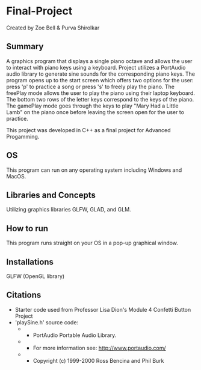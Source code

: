 # Final-Project 
Created by Zoe Bell & Purva Shirolkar

## Summary
A graphics program that displays a single piano octave and allows the user to interact with piano keys using a keyboard. Project utilizes a PortAudio audio library to generate sine sounds for the corresponding piano keys.
The program opens up to the start screen which offers two options for the user: press 'p' to practice a song or press 's' to freely
play the piano. The freePlay mode allows the user to play the piano using their laptop keyboard. The bottom two rows of the letter keys
correspond to the keys of the piano. The gamePlay mode goes through the keys to play "Mary Had a Little Lamb" on the piano once before leaving the screen open for the user to practice.

This project was developed in C++ as a final project for Advanced Progamming. 

## OS
This program can run on any operating system including Windows and MacOS.

## Libraries and Concepts
Utilizing graphics libraries GLFW, GLAD, and GLM.

## How to run
This program runs straight on your OS in a pop-up graphical window. 

## Installations
GLFW (OpenGL library)

## Citations
* Starter code used from Professor Lisa Dion's Module 4 Confetti Button Project
* 'playSine.h' source code:
  * * PortAudio Portable Audio Library.
  * * For more information see: http://www.portaudio.com/
  * * Copyright (c) 1999-2000 Ross Bencina and Phil Burk
